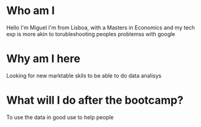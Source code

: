# Who am I

Hello I'm Miguel
I'm from Lisboa, with a Masters in Economics and my tech exp is more akin to torubleshooting peoples problemss with google

# Why am I here

Looking for new marktable skils to be able to do data analisys

# What will I do after the bootcamp?

To use the data in good use to help people
